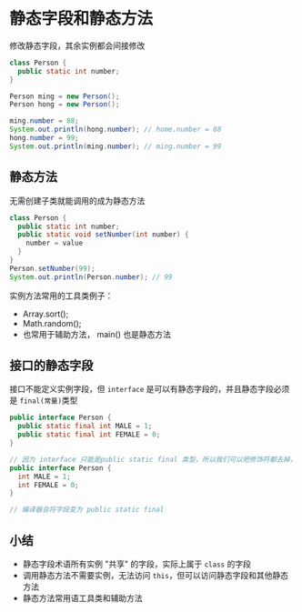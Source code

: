 # 静态字段和静态方法

修改静态字段，其余实例都会间接修改

```java
class Person {
  public static int number;
}

Person ming = new Person();
Person hong = new Person();

ming.number = 88;
System.out.println(hong.number); // home.number = 88
hong.number = 99;                
System.out.println(ming.number); // ming.number = 99
```

## 静态方法

无需创建子类就能调用的成为静态方法

```java
class Person {
  public static int number;
  public static void setNumber(int number) {
    number = value
  }
}
Person.setNumber(99);
System.out.println(Person.number); // 99
```

实例方法常用的工具类例子：
- Array.sort();
- Math.random();
- 也常用于辅助方法， main() 也是静态方法

## 接口的静态字段

接口不能定义实例字段，但 ```interface``` 是可以有静态字段的，并且静态字段必须是 ```final(常量)```类型

```java
public interface Person {
  public static final int MALE = 1;
  public static final int FEMALE = 0;
}

// 因为 interface 只能是public static final 类型，所以我们可以把修饰符都去掉，简写为:
public interface Person {
  int MALE = 1;
  int FEMALE = 0;
}

// 编译器会将字段变为 public static final
```

## 小结
- 静态字段术语所有实例 "共享" 的字段，实际上属于 ```class``` 的字段
- 调用静态方法不需要实例，无法访问 ```this```，但可以访问静态字段和其他静态方法
- 静态方法常用语工具类和辅助方法
